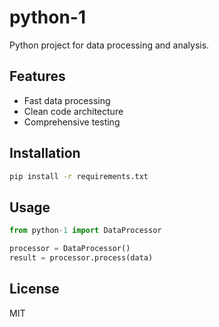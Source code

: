 # python-1

Python project for data processing and analysis.

## Features
- Fast data processing
- Clean code architecture
- Comprehensive testing

## Installation
```bash
pip install -r requirements.txt
```

## Usage
```python
from python-1 import DataProcessor

processor = DataProcessor()
result = processor.process(data)
```

## License
MIT
